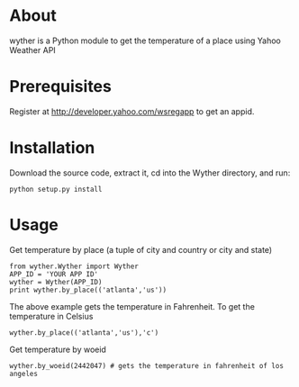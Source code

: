 About
================
wyther is a Python module to get the temperature of a place using Yahoo Weather API

Prerequisites
=================
Register at http://developer.yahoo.com/wsregapp to get an appid.

Installation
=================

Download the source code, extract it, cd into the Wyther directory, and run:

````
python setup.py install
````

Usage
=================
Get temperature by place (a tuple of city and country or city and state)


	from wyther.Wyther import Wyther
	APP_ID = 'YOUR APP ID'
	wyther = Wyther(APP_ID)
	print wyther.by_place(('atlanta','us'))

The above example gets the temperature in Fahrenheit. To get the temperature in Celsius

	wyther.by_place(('atlanta','us'),'c')

Get temperature by woeid

	wyther.by_woeid(2442047) # gets the temperature in fahrenheit of los angeles
